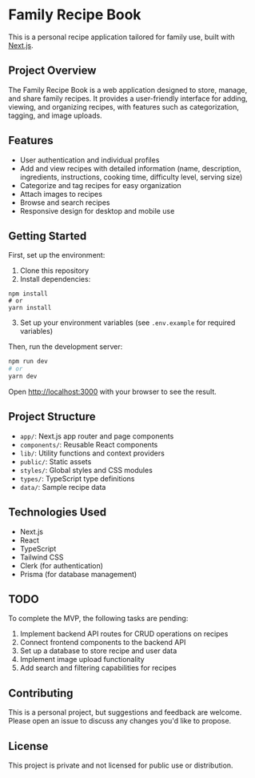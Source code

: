 # Family Recipe Book

This is a personal recipe application tailored for family use, built with [Next.js](https://nextjs.org).

## Project Overview

The Family Recipe Book is a web application designed to store, manage, and share family recipes. It provides a user-friendly interface for adding, viewing, and organizing recipes, with features such as categorization, tagging, and image uploads.

## Features

- User authentication and individual profiles
- Add and view recipes with detailed information (name, description, ingredients, instructions, cooking time, difficulty level, serving size)
- Categorize and tag recipes for easy organization
- Attach images to recipes
- Browse and search recipes
- Responsive design for desktop and mobile use

## Getting Started

First, set up the environment:

1. Clone this repository
2. Install dependencies:

```
npm install
# or
yarn install
```

3. Set up your environment variables (see `.env.example` for required variables)

Then, run the development server:

```bash
npm run dev
# or
yarn dev
```

Open [http://localhost:3000](http://localhost:3000) with your browser to see the result.

## Project Structure 

- `app/`: Next.js app router and page components
- `components/`: Reusable React components
- `lib/`: Utility functions and context providers
- `public/`: Static assets
- `styles/`: Global styles and CSS modules
- `types/`: TypeScript type definitions
- `data/`: Sample recipe data

## Technologies Used

- Next.js
- React
- TypeScript
- Tailwind CSS
- Clerk (for authentication)
- Prisma (for database management)

## TODO

To complete the MVP, the following tasks are pending:

1. Implement backend API routes for CRUD operations on recipes
2. Connect frontend components to the backend API
3. Set up a database to store recipe and user data
4. Implement image upload functionality
5. Add search and filtering capabilities for recipes

## Contributing

This is a personal project, but suggestions and feedback are welcome. Please open an issue to discuss any changes you'd like to propose.

## License

This project is private and not licensed for public use or distribution.
